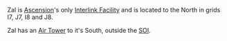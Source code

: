 Zal is [Ascension](../locations/Oshur.md#Ascension)'s only [Interlink
Facility](../terminology/Interlink.md) and is located to the North in
grids I7, J7, I8 and J8.

Zal has an [Air Tower](../locations/Air_tower.md) to it's South, outside the
[SOI](../locations/Sphere_of_Influence.md).

<!--[Category:Facilities](Category:Facilities.md)-->
